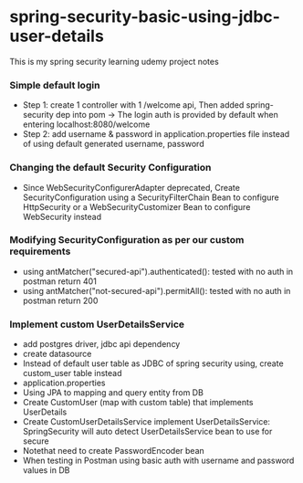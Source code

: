 # spring-security-basic-using-jdbc-user-details
This is my spring security learning udemy project notes 

### Simple default login
- Step 1: create 1 controller with 1 /welcome api, Then added spring-security dep into pom -> The login auth is provided by default when entering localhost:8080/welcome
- Step 2: add username & password in application.properties file instead of using default generated username, password

### Changing the default Security Configuration
- Since WebSecurityConfigurerAdapter deprecated, Create SecurityConfiguration using a SecurityFilterChain Bean to configure HttpSecurity or a WebSecurityCustomizer Bean to configure WebSecurity instead

### Modifying SecurityConfiguration as per our custom requirements
- using antMatcher("secured-api").authenticated(): tested with no auth in postman return 401 
- using antMatcher("not-secured-api").permitAll(): tested with no auth in postman return 200

### Implement custom UserDetailsService
- add postgres driver, jdbc api dependency
- create datasource
- Instead of default user table as JDBC of spring security using, create custom_user table instead
- application.properties
- Using JPA to mapping and query entity from DB
- Create CustomUser (map with custom table) that implements UserDetails
- Create CustomUserDetailsService implement UserDetailsService: SpringSecurity will auto detect UserDetailsService bean to use for secure
- Notethat need to create PasswordEncoder bean
- When testing in Postman using basic auth with username and password values in DB